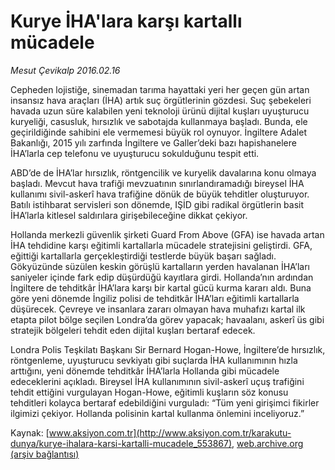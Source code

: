 # Kurye İHA'lara karşı kartallı mücadele

*Mesut Çevikalp 2016.02.16*

<div class="pNewsDetailMainContent ctx_content" itemprop="articleBody">
 <p>
  Cepheden lojistiğe, sinemadan tarıma hayattaki yeri her geçen gün artan insansız hava araçları (İHA) artık suç örgütlerinin gözdesi. Suç şebekeleri havada uzun süre kalabilen yeni teknoloji ürünü dijital kuşları uyuşturucu kuryeliği, casusluk, hırsızlık ve sabotajda kullanmaya başladı. Bunda, ele geçirildiğinde sahibini ele vermemesi büyük rol oynuyor. İngiltere Adalet Bakanlığı, 2015 yılı zarfında İngiltere ve Galler’deki bazı hapishanelere İHA’larla cep telefonu ve uyuşturucu sokulduğunu tespit etti.
 </p>
 <p>
  ABD’de de İHA’lar hırsızlık, röntgencilik ve kuryelik davalarına konu olmaya başladı. Mevcut hava trafiği mevzuatının sınırlandıramadığı bireysel İHA kullanımı sivil-askerî hava trafiğine dönük de büyük tehditler oluşturuyor. Batılı istihbarat servisleri son dönemde, IŞİD gibi radikal örgütlerin basit İHA’larla kitlesel saldırılara girişebileceğine dikkat çekiyor.
 </p>
 <p>
  Hollanda merkezli güvenlik şirketi Guard From Above (GFA) ise havada artan İHA tehdidine karşı eğitimli kartallarla mücadele stratejisini geliştirdi. GFA, eğittiği kartallarla gerçekleştirdiği testlerde büyük başarı sağladı. Gökyüzünde süzülen keskin görüşlü kartalların yerden havalanan İHA’ları saniyeler içinde fark edip düşürdüğü kayıtlara girdi. Hollanda’nın ardından İngiltere de tehditkâr İHA’lara karşı bir kartal gücü kurma kararı aldı. Buna göre yeni dönemde İngiliz polisi de tehditkâr İHA’ları eğitimli kartallarla düşürecek. Çevreye ve insanlara zararı olmayan hava muhafızı kartal ilk etapta pilot bölge seçilen Londra’da görev yapacak; havaalanı, askerî üs gibi stratejik bölgeleri tehdit eden dijital kuşları bertaraf edecek.
 </p>
 <p>
  Londra Polis Teşkilatı Başkanı Sir Bernard Hogan-Howe, İngiltere’de hırsızlık, röntgenleme, uyuşturucu sevkiyatı gibi suçlarda İHA kullanımının hızla arttığını, yeni dönemde tehditkâr İHA’larla Hollanda gibi mücadele edeceklerini açıkladı. Bireysel İHA kullanımının sivil-askerî uçuş trafiğini tehdit ettiğini vurgulayan Hogan-Howe, eğitimli kuşların söz konusu tehditleri kolayca bertaraf edebildiğini vurguladı: “Tüm yeni girişimci fikirler ilgimizi çekiyor. Hollanda polisinin kartal kullanma önlemini inceliyoruz.”
 </p>
</div>


Kaynak: [www.aksiyon.com.tr](http://www.aksiyon.com.tr/karakutu-dunya/kurye-ihalara-karsi-kartalli-mucadele_553867), [web.archive.org (arşiv bağlantısı)](http://web.archive.org/web/20160217093001/http://www.aksiyon.com.tr/karakutu-dunya/kurye-ihalara-karsi-kartalli-mucadele_553867)

